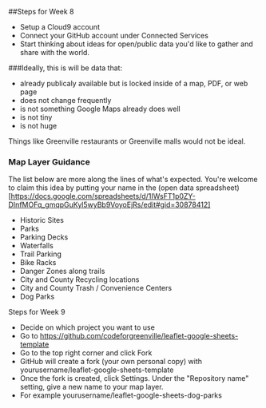 ##Steps for Week 8
* Setup a Cloud9 account
* Connect your GitHub account under Connected Services
* Start thinking about ideas for open/public data you'd like to gather and share with the world.

###Ideally, this is will be data that:
* already publicaly available but is locked inside of a map, PDF, or web page
* does not change frequently
* is not something Google Maps already does well
* is not tiny
* is not huge

Things like Greenville restaurants or Greenville malls would not be ideal.


### Map Layer Guidance

The list below are more along the lines of what's expected. You're welcome to
claim this idea by putting your name in the (open data spreadsheet)[https://docs.google.com/spreadsheets/d/1IWsFT1p0ZY-DInfMOFq_gmqpGuKyl5wyBb9VoyoEjRs/edit#gid=30878412]

* Historic Sites
* Parks
* Parking Decks
* Waterfalls
* Trail Parking
* Bike Racks
* Danger Zones along trails
* City and County Recycling locations
* City and County Trash / Convenience Centers
* Dog Parks

Steps for Week 9
* Decide on which project you want to use
* Go to https://github.com/codeforgreenville/leaflet-google-sheets-template
* Go to the top right corner and click Fork
* GitHub will create a fork (your own personal copy) with yourusername/leaflet-google-sheets-template
* Once the fork is created, click Settings. Under the "Repository name" setting, give a new name to your map layer.
* For example yourusername/leaflet-google-sheets-dog-parks
